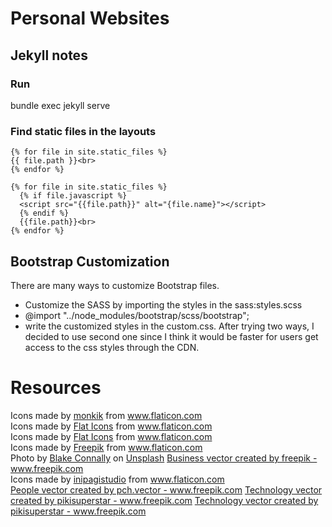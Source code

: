 # Personal Websites

## Jekyll notes
###  Run
bundle exec jekyll serve

### Find static files in the layouts
```
{% for file in site.static_files %}
{{ file.path }}<br>
{% endfor %}

{% for file in site.static_files %}
  {% if file.javascript %}
  <script src="{{file.path}}" alt="{file.name}"></script>
  {% endif %}
  {{file.path}}<br>
{% endfor %}

```

## Bootstrap Customization
There are many ways to customize Bootstrap files. 
* Customize the SASS by importing the styles in the sass:styles.scss
* @import "../node_modules/bootstrap/scss/bootstrap";
* write the customized styles in the custom.css.
After trying two ways, I decided to use second one since I think it would be faster for users get access to the css styles through the CDN.

# Resources
<div>Icons made by <a href="https://www.flaticon.com/authors/monkik" title="monkik">monkik</a> from <a href="https://www.flaticon.com/" title="Flaticon">www.flaticon.com</a></div>
<div>Icons made by <a href="https://www.flaticon.com/authors/flat-icons" title="Flat Icons">Flat Icons</a> from <a href="https://www.flaticon.com/" title="Flaticon">www.flaticon.com</a></div>
Icons made by <a href="https://www.flaticon.com/authors/flat-icons" title="Flat Icons">Flat Icons</a> from <a href="https://www.flaticon.com/" title="Flaticon"> www.flaticon.com</a>
<div>Icons made by <a href="https://www.flaticon.com/authors/freepik" title="Freepik">Freepik</a> from <a href="https://www.flaticon.com/" title="Flaticon">www.flaticon.com</a></div>
<span>Photo by <a href="https://unsplash.com/@blakeconnally?utm_source=unsplash&amp;utm_medium=referral&amp;utm_content=creditCopyText">Blake Connally</a> on <a href="https://unsplash.com/s/photos/programming-art?utm_source=unsplash&amp;utm_medium=referral&amp;utm_content=creditCopyText">Unsplash</a></span>
</button><a href="https://www.freepik.com/free-photos-vectors/business">Business vector created by freepik - www.freepik.com</a>
<div>Icons made by <a href="https://www.flaticon.com/authors/inipagistudio" title="inipagistudio">inipagistudio</a> from <a href="https://www.flaticon.com/" title="Flaticon">www.flaticon.com</a></div>
<a href='https://www.freepik.com/vectors/people'>People vector created by pch.vector - www.freepik.com</a>
<a href='https://www.freepik.com/vectors/technology'>Technology vector created by pikisuperstar - www.freepik.com</a>
<a href='https://www.freepik.com/vectors/technology'>Technology vector created by pikisuperstar - www.freepik.com</a>
